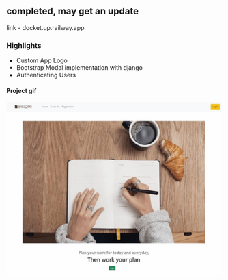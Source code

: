 ## completed, may get an update
link - docket.up.railway.app
### Highlights
- Custom App Logo
- Bootstrap Modal implementation with django
- Authenticating Users
#### Project gif
<img src="static/images/project.gif" width="1000">
